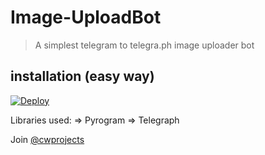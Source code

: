 # Image-UploadBot

> A simplest telegram to telegra.ph image uploader bot

## installation (easy way)

[![Deploy](https://www.herokucdn.com/deploy/button.svg)](https://heroku.com/deploy?template=https://github.com/Munnipopz/telegraph-my-edit)

Libraries used: => Pyrogram => Telegraph

Join [@cwprojects](https://t.me/cwprojects)
